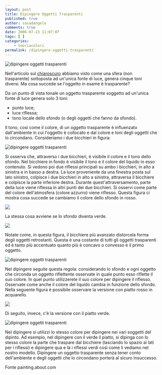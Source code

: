 ```yaml
---
layout: post
title: Dipingere Oggetti Trasparenti
published: true
author: sasadangelo
comments: true
date: 2006-07-23 11:07:07
tags: [ ]
categories:
    - teoriacolori
permalink: /dipingere-oggetti-trasparenti
---
```


![dipingere oggetti trasparenti](https://www.disegnoepittura.it/wp-content/uploads/glass-distortion.jpg "dipingere oggetti trasparenti")

Nell'articolo sul [chiaroscuro](https://www.disegnoepittura.it/chiaroscuro/) abbiamo visto come una sfera (non trasparente) sottoposta ad un'unica fonte di luce, genera cinque toni diversi. Ma cosa succede se l'oggetto in esame è trasparente?

Da un punto di vista tonale un oggetto trasparente soggetto ad un'unica fonte di luce genera solo 3 toni:

- punto luce;
- luce riflessa;
- tono locale dello sfondo (o degli oggetti che fanno da sfondo).

Il tono, così come il colore, di un oggetto trasparente è influenzato dall'ambiente in cui l'oggetto è collocato e dal colore e toni degli oggetti che lo circondano. Consideriamo i due bicchieri in figura:

![dipingere oggetti trasparenti](https://www.disegnoepittura.it/wp-content/uploads/bicchieri.jpg "dipingere oggetti trasparenti")

Si osserva che, attraverso i due bicchieri, è visibile il colore e il tono dello sfondo. Nel bicchiere in fondo è visibile il tono e il colore del liquido in esso contenuto. Si vedono poi due riflessi principali su ambo i bicchieri, in alto a sinistra e in basso a destra. La luce proveniente da una finestra posta sul lato sinistro, colpisce i due bicchieri in alto a sinistra, attraversa il bicchiere e colpisce la parte inferiore destra. Durante quest'attraversamento, parte della luce viene riflessa in altri punti dei due bicchieri. Si osservi come parte del colore dell'atmosfera (colore azzurro) viene riflesso. Questa figura ci mostra cosa succede se cambiamo il colore dello sfondo in rosso.

![](https://www.disegnoepittura.it/wp-content/uploads/bicchieri-arancio.jpg)

La stessa cosa avviene se lo sfondo diventa verde.

![](https://www.disegnoepittura.it/wp-content/uploads/bicchieri-verde.jpg)

Notate come, in questa figura, il bicchiere più avanzato distorcela forma degli oggetti retrostanti. Questa è una costante di tutti gli oggetti trasparenti ed è tanto più accentuato quanto più è concavo o convesso è il primo oggetto.

![dipingere oggetti trasparenti](https://www.disegnoepittura.it/wp-content/uploads/glass-distortion.jpg "dipingere oggetti trasparenti")

Nel dipingere seguite questa regola: considerando lo sfondo e ogni oggetto che circonda un oggetto riflettente osservate in quale punto esso riflette il suo colore. In quel punto utilizzerete il suo colore per dipingere il riflesso. Osservate come anche il colore del liquido cambia in funzione dello sfondo. Nella seguente figura è possibile osservare la versione con piatto rosso in acquarello.

![](https://www.disegnoepittura.it/wp-content/uploads/bicchieri-rosso.jpg)

Di seguito, invece, c'è la versione con il piatto verde.

![dipingere oggetti trasparenti](https://www.disegnoepittura.it/wp-content/uploads/bicchieri-verde-acquarello.jpg "dipingere oggetti trasparenti")

Nel dipingere si utilizzi lo stesso colore per dipingere nei vari soggetti del dipinto. Ad esempio, nel dipingere con il verde il piatto, si dipinga con lo stesso colore la parte che traspare dal bicchiere (lasciando lo spazio ai lati per i riflessi) e dipingere qua e là i riflessi verdi così come li vediamo nel nostro modello. Dipingere un oggetto trasparente senza tener conto dell'ambiente e degli oggetti che lo circondano porterà al sicuro insuccesso.

Fonte painting.about.com
